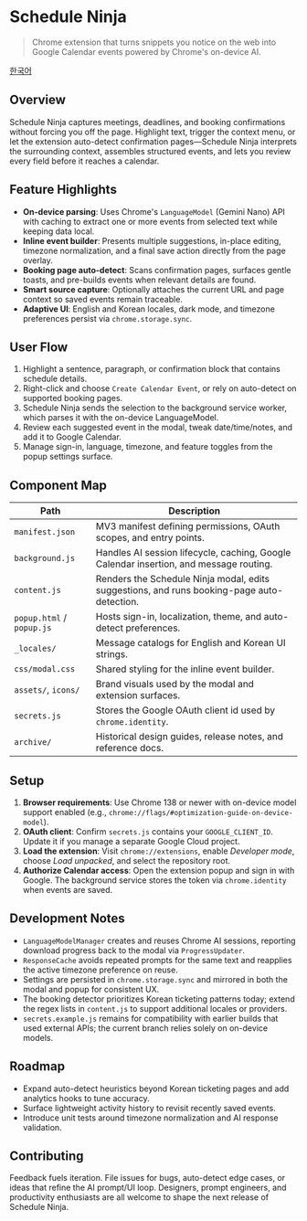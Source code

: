 # Schedule Ninja

> Chrome extension that turns snippets you notice on the web into Google Calendar events powered by Chrome's on-device AI.

[한국어](README.ko.md)

## Overview
Schedule Ninja captures meetings, deadlines, and booking confirmations without forcing you off the page. Highlight text, trigger the context menu, or let the extension auto-detect confirmation pages—Schedule Ninja interprets the surrounding context, assembles structured events, and lets you review every field before it reaches a calendar.

## Feature Highlights
- **On-device parsing**: Uses Chrome's `LanguageModel` (Gemini Nano) API with caching to extract one or more events from selected text while keeping data local.
- **Inline event builder**: Presents multiple suggestions, in-place editing, timezone normalization, and a final save action directly from the page overlay.
- **Booking page auto-detect**: Scans confirmation pages, surfaces gentle toasts, and pre-builds events when relevant details are found.
- **Smart source capture**: Optionally attaches the current URL and page context so saved events remain traceable.
- **Adaptive UI**: English and Korean locales, dark mode, and timezone preferences persist via `chrome.storage.sync`.

## User Flow
1. Highlight a sentence, paragraph, or confirmation block that contains schedule details.
2. Right-click and choose `Create Calendar Event`, or rely on auto-detect on supported booking pages.
3. Schedule Ninja sends the selection to the background service worker, which parses it with the on-device LanguageModel.
4. Review each suggested event in the modal, tweak date/time/notes, and add it to Google Calendar.
5. Manage sign-in, language, timezone, and feature toggles from the popup settings surface.

## Component Map
| Path | Description |
| --- | --- |
| `manifest.json` | MV3 manifest defining permissions, OAuth scopes, and entry points. |
| `background.js` | Handles AI session lifecycle, caching, Google Calendar insertion, and message routing. |
| `content.js` | Renders the Schedule Ninja modal, edits suggestions, and runs booking-page auto-detection. |
| `popup.html` / `popup.js` | Hosts sign-in, localization, theme, and auto-detect preferences. |
| `_locales/` | Message catalogs for English and Korean UI strings. |
| `css/modal.css` | Shared styling for the inline event builder. |
| `assets/`, `icons/` | Brand visuals used by the modal and extension surfaces. |
| `secrets.js` | Stores the Google OAuth client id used by `chrome.identity`. |
| `archive/` | Historical design guides, release notes, and reference docs. |

## Setup
1. **Browser requirements**: Use Chrome 138 or newer with on-device model support enabled (e.g., `chrome://flags/#optimization-guide-on-device-model`).
2. **OAuth client**: Confirm `secrets.js` contains your `GOOGLE_CLIENT_ID`. Update it if you manage a separate Google Cloud project.
3. **Load the extension**: Visit `chrome://extensions`, enable *Developer mode*, choose *Load unpacked*, and select the repository root.
4. **Authorize Calendar access**: Open the extension popup and sign in with Google. The background service stores the token via `chrome.identity` when events are saved.

## Development Notes
- `LanguageModelManager` creates and reuses Chrome AI sessions, reporting download progress back to the modal via `ProgressUpdater`.
- `ResponseCache` avoids repeated prompts for the same text and reapplies the active timezone preference on reuse.
- Settings are persisted in `chrome.storage.sync` and mirrored in both the modal and popup for consistent UX.
- The booking detector prioritizes Korean ticketing patterns today; extend the regex lists in `content.js` to support additional locales or providers.
- `secrets.example.js` remains for compatibility with earlier builds that used external APIs; the current branch relies solely on on-device models.

## Roadmap
- Expand auto-detect heuristics beyond Korean ticketing pages and add analytics hooks to tune accuracy.
- Surface lightweight activity history to revisit recently saved events.
- Introduce unit tests around timezone normalization and AI response validation.

## Contributing
Feedback fuels iteration. File issues for bugs, auto-detect edge cases, or ideas that refine the AI prompt/UI loop. Designers, prompt engineers, and productivity enthusiasts are all welcome to shape the next release of Schedule Ninja.
